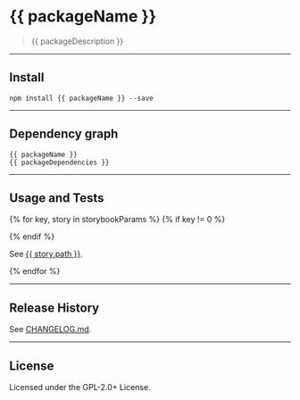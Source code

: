 # {{ packageName }}

> {{ packageDescription }}

--------------------------------------------------------------------------------

## Install

```shell
npm install {{ packageName }} --save
```

--------------------------------------------------------------------------------

## Dependency graph

```shell
{{ packageName }}
{{ packageDependencies }}
```

--------------------------------------------------------------------------------

## Usage and Tests

{% for key, story in storybookParams %}
{% if key != 0 %}

{% endif %}
<!-- markdownlint-disable MD034 -->
See [{{ story.path }}](https://ripple-ripple-develop.lagoon.vicsdp.amazee.io/{{story.params}}).
<!-- markdownlint-enable MD034 -->
{% endfor %}

--------------------------------------------------------------------------------

## Release History

See [CHANGELOG.md](./CHANGELOG.md).

--------------------------------------------------------------------------------

## License

Licensed under the GPL-2.0+ License.
